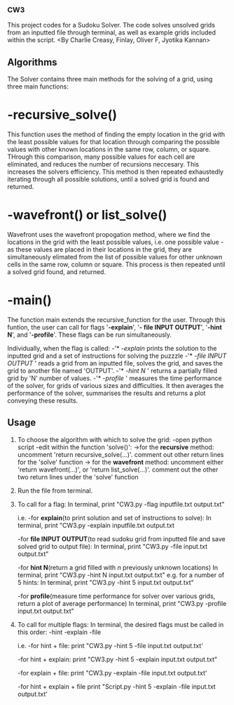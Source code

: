 ### CW3
This project codes for a Sudoku Solver. The code solves unsolved grids from an inputted file through terminal, as well as example grids included within the script. 
<By Charlie Creasy, Finlay, Oliver F, Jyotika Kannan>


## Algorithms
The Solver contains three main methods for the solving of a grid, using three main functions:

# -**recursive_solve()**
This function uses the method of finding the empty location in the grid with the least possible values for that location through comparing the possible values with other known locations in the same row, column, or square. THrough this comparison, many possible values for each cell are eliminated, and reduces the number of recursions neccesary. This increases the solvers efficiency. This method is then repeated exhaustedly iterating through all possible solutions, until a solved grid is found and returned.

# -**wavefront()** or **list_solve()**
Wavefront uses the wavefront propogation method, where we find the locations in the grid with the least possible values, i.e. one possible value - as these values are placed in their locations in the grid, they are simultaneously elimated from the list of possible values for other unknown cells in the same row, column or square. This process is then repeated until a solved grid found, and returned.

# -**main()** 
The function main extends the recursive_function for the user. Through this funtion, the user can call for flags '**-explain**', '**- file INPUT OUTPUT**', '**-hint N**', and '**-profile**'. These flags can be run simultaneously.

Individually, when the flag is called:
  -'* *-explain* prints the solution to the inputted grid and a set of instructions for solving the puzzzle
  -'* *-file INPUT OUTPUT* ' reads a grid from an inputted file, solves the grid, and saves the grid to another file named 'OUTPUT'.
  -'* *-hint N* ' returns a partially filled grid by 'N' number of values.
  -'* *-profile* ' measures the time performance of the solver, for grids of various sizes and difficulties. It then averages the performance of the solver, summarises the results and returns a plot conveying these results.
  
## Usage
1) To choose the algorithm with which to solve the grid:
    -open python script 
    -edit within the function 'solve()':
        ->for the **recursive** method: uncomment 'return recursive_solve(...)'. comment out other return lines for the 'solve' function 
        -> for the **wavefront** method: uncomment either 'return wavefront(...)', or 'return list_solve(...)'. comment out the other two return lines under            the 'solve' function
        
2) Run the file from terminal. 

3) To call for a flag:
    In terminal, print "CW3.py -flag inputfile.txt output.txt"
    
    i.e.
    -for **explain**(to print solution and set of instructions to solve):
     In terminal, print "CW3.py -explain inputfile.txt output.txt
     
    -for **file INPUT OUTPUT**(to read sudoku grid from inputted file and save solved grid to output file):
     In terminal, print "CW3.py -file input.txt output.txt"
     
     -for **hint N**(return a grid filled with *n* previously unknown locations)
     In terminal, print "CW3.py -hint N input.txt output.txt"
     e.g. for a number of 5 hints:
     In terminal, print "CW3.py -hint 5 input.txt output.txt"
     
     -for **profile**(measure time performance for solver over various grids, return a plot of average performance)
     In terminal, print "CW3.py -profile input.txt output.txt"
     
 4) To call for multiple flags:
    In terminal, the desired flags must be called in this order:
    -hint  -explain  -file 
    
    i.e.
     -for hint + file:
      print "CW3.py -hint 5 -file input.txt output.txt'
      
     -for hint + explain:
      print "CW3.py -hint 5 -explain input.txt output.txt"
      
     -for explain + file:
      print "CW3.py -explain -file input.txt output.txt'
      
     -for hint + explain + file
      print "Script.py -hint 5 -explain -file input.txt output.txt'
        
        
       
        
  

  
  
